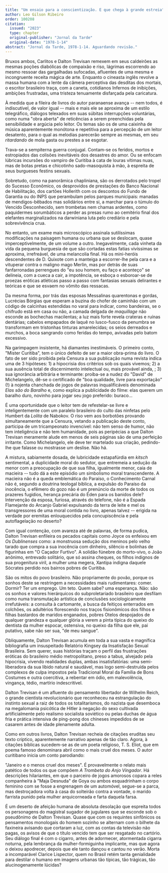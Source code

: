 ```yaml
---
title: "Um ensaio para a conscientização. E que chega à grande estreia"
author: Leo Gilson Ribeiro
order: 100208
citation:
  issued: "2023"
  type: chapter
  original-publisher: "Jornal da Tarde"
  original-date: "1978-1-14"
abstract: "Jornal da Tarde, 1978-1-14. Aguardando revisão."
---
```


Bruxos ambos, Carlitos e Dalton Trevisan remexem em seus caldeirões as mesmas poções diabólicas de compaixão e riso, lágrimas escorrendo ao mesmo ressoar das gargalhadas sufocadas, afluentes de uma mesma e incongruente receita mágica de arte. Enquanto o cineasta inglês revolve a massa humana com a lente da câmera perceptiva das desditas dos mortais, o escritor brasileiro traça, com a caneta, cotidianos Infernos de inibições, ambições frustradas, uma tristeza tenuamente disfarçada pela caricatura.

À medida que a fileira de livros do autor paranaense avança -- nem todos, é indiscutível, de valor igual -- mais e mais ele se aproxima de um estilo telegráfico, diálogos telexados em suas súbitas interrupções voluntárias, como numa "obra aberta" de reticências a serem preenchidas pela sensibilidade e argúcia pelo leitor. Os temas são os de uma caixinha de música aparentemente monótona e repetitiva para a percepção de um leitor desatento, para o qual as melodias parecerão sempre as mesmas, em seu *ritardando* de mola gasta ou prestes a se esgotar.

Trava-se a sempiterna guerra conjugal. Contam-se os feridos, mortos e estropiados das colisões inevitáveis dos desastres do amor. Ou se enfocam lúbricas incursões do vampiro de Curitiba à cata de louras vítimas nuas, mas de botas pretas e chicotinho sado-masoquista à mão, à espreita de seus burgueses festins sexuais.

Sobretudo, como na panorâmica chapliniana, são os derrotados pelo tropel do Sucesso Econômico, os desprovidos de prestações do Banco Nacional de Habilitação, dos cartões Hollerith com os descontos do Fundo de Garantia ou do INPS que perambulam pelos parques municipais: manadas de mendigos-bêbados mas solidários entre si, a marchar para o túmulo do Vencido Desconhecido, sem trombetas nem chamas ardentes, como paquidermes sorumbáticos a perder as presas rumo ao cemitério final dos elefantes marginalizados na darwiniana luta pelo crediário e pela sobrevivência crua.

No entanto, um exame mais microscópico assinala sutilíssimas modificações na paisagem humana ou urbana que se deslocam, quase imperceptivelmente, de um volume a outro. Inegavelmente, cada vinheta da vida da pequena burguesia de que são cortadas estas fatias vivíssimas se aproxima, irrefreável, de uma melancolia final. Há os mini-heróis descendentes de D. Quixote com a manteiga a escorrer-lhe pela cara e a vituperar contra o maligno mago Merlin, mas por detrás de suas fanfarronadas perrengues do "eu sou homem, eu faço e aconteço" se delineia, com a cueca a cair, a impotência, se esboça o esboroar-se de proezas eróticas atléticas passo a passo com fantasias sexuais delirantes e teóricas e que se esvaem no vômito das ressacas.

Da mesma forma, por trás das esposas Messalinas quarentonas e gordas, Lucrécias Bórgias que esperam a buzina do chofer de caminhão com um código de calcinhas estendidas no varal para indicar, como bandeiras, se o chifrudo está em casa ou não, a camada delgada de *maquillage* não esconde as bochechas macilentas; a luz mais forte revela crateras e ruínas dentárias; cabelos empapados de laquê no lusco-fusco da penumbra se transformam em tristonhas tinturas amarelecidas; os seios derreados e murchos, a boca sangrando como feridas do tempo, avivadas pelo batom excessivo.

Na garimpagem insistente, há diamantes inestimáveis. O primeiro conto, "Mister Curitiba", tem o único defeito de ser a maior obra-prima do livro. O fato de ser sido proibida pela Censura a sua publicação numa revista indica uma de 3 hipóteses: 1) a hipocrisia dos critérios sob os quais vivemos; 2) a sua ausência total de discernimento intelectual ou, mais provável ainda, ; 3) sua ignorância arbitrária e terminante: proíba-se a nudez do "David" de Michelangelo, dê-se o certificado de "boa qualidade, livre para exportação" (!) à nojenta chanchada de jogos de palavras inqualificáveis denominada *Elas são do Baralho* e, como explica a publicidade do filme: elas querem um baralho duro, novinho para jogar seu jogo preferido: buraco...

É uma oportunidade que o leitor tem de refestelar-se livre e inteligentemente com um paralelo brasileiro do culto das ninfetas pelo Humbert da *Lolita* de Nabokov. O riso vem aos borbotões provando simultaneamente que a Censura, vetando a publicação deste conto, participa de um tricampeonato invencível: não tem senso de humor, não tem inteligência e não tem humanidade, pois as peripécias a que Dalton Trevisan meramente alude em menos de seis páginas são de uma perfeição irritante. Como Michelangelo, ele deve ter martelado sua criação, pedindo-lhe que falasse ou mostrasse um deslise. Não há.

A mistura, sabiamente dosada, de lubricidade estapafúrdia em *kitsch* sentimental, a duplicidade moral do sedutor, que entremeia a sedução da menor com a preocupação de que sua filha, igualmente menor, caia de macieira -- tudo dá a este episódio um simbolismo moral transcendente. A macieira não é a queda emblemática do Paraíso, o Conhecimento Carnal não é, segundo a doutrina teologal bíblica, a expulsão do Paraíso da inocência, o efêmero do gozo não é um prenúncio da morte de todos os prazeres fugidios, herança precária do Éden para os banidos dele? Intervenção da esposa, furiosa, através do telefone, não é a Espada Flamejante do Arcanjo Gabriel expulsando da terra de leite e mel os transgressores de uma moral contida no livro, apenas talvez -- erigida na verdade por eremitas enlouquecidos pela concupiscência e pela autoflagelação no deserto?

Com igual contenção, com avareza até de palavras, de forma pudica, Dalton Trevisan enfileira os pecados capitais como Joyce os enfeixou em *Os Dublinenses* como: a monstruosa sedução dos meninos pelo velho tarado que compra a sua inocência com dinheiro, silêncio e bolinhas de figurinhas em "O Caçador Furtivo". A solidão fúnebre do morto-vivo, o João anônimo, entrevado solitário, que só assina cheques, os filhos indignos de sua progenitura viril, a mulher uma megera, Xantipa indigna daquele Sócrates perdido nos bairros pobres de Curitiba.

São os mitos do povo brasileiro. Não propriamente do povão, porque os sonhos deste se restringem a necessidades mais rudimentares: comer. Dormir? Ter um emprego. Um teto. Quem sabe? uma esperança. Não: são os sonhos e valores hierárquicos do subproletariado brasileiro que desfilam como numa transmutação artística de conclusões sociologicamente irrefutáveis: a consulta à cartomante, a busca da feitiços enterrados em colchões, os adultérios florescendo nos traços fisionômicos dos filhos e filhas bastardos de maridos enganados, pobres Otelos despojados de qualquer grandeza e qualquer glória a verem a pinta típica do queixo do dentista da mulher espocar, ostensiva, no queixo da filha que ele, pai putativo, sabe não ser sua, "de meu sangue".

Obliquamente, Dalton Trevisan acumula em toda a sua vasta e magnífica bibliografia um insuspeitado Relatório Kingsey da Insatisfação Sexual Brasileira. Sem querer, suas histórias traçam o perfil das frustrações eróticas do brasileiro médio metropolitano, preso a tabus, alvejado pela hipocrisia, vivendo realidades duplas, ambas insatisfatórias: uma semi-liberadora da sua libido natural e saudável, mas logo semi-destruída pelos complexos de culpa impostos pela Tradicional Moral da Família de Bons Costumes e outra coercitiva, a rebentar em ódio, em malevolência, vingança, tédio, martírio indescritível.

Dalton Trevisan é um afluente do pensamento libertador de Wilhelm Reich, o grande cientista revolucionário que reconheceu na estrangulação do instinto sexual a raiz de todos os totalitarismos, do nazista que desemboca na megalomania psicótica de Hitler à negação do sexo cultivada artificialmente pelo realismo socialista soviético ou pelas duchas de água fria e prática intensiva de ping-pong dos chineses impedidos de se casarem antes de idade plenamente adulta.

Como em outros livros, Dalton Trevisan recheia de citações eruditas seu texto críptico, aparentemente narrativo apenas de tão claro. Agora, à citações bíblicas sucedem-se as de um poeta religioso, T. S. Eliot, que em poema famoso denominara abril como o mais cruel dos meses. O autor curitibano inicia um conto parodiando:

"Janeiro e o menos cruel dos meses". É provavelmente o relato mais patético de todos os que compõem *A Trombeta do Anjo Vingador*. Há descrições hilariantes, em que o parceiro de jogos amorosos copara a reles companheira à "Maja Desnuda" de Goya ou ambos esquadrinham o corpo feminino com se fosse a engrenagem de um automóvel, segue-se a parca, mas destroçadora volta à casa do solteirão contra a vontade, o marido farrista punido pela mulher arquicorneada e farta daquela farsa.

É um deserto de afeição humana de absoluta desolação que espreita todos os personagens do magistral sugador de jugulares que se esconde sob o pseudônimo de Dalton Trevisan. Quase que com os requintes sinfônicos os pensamentos monologais do homem sozinho se alternam com o bilhete da faxineira avisando que cortaram a luz, com as contas da televisão não pagas, os avisos de que o título vencido tem que ser resgatado no cartório. Seu diálogo final é com o cigarro, antes de adormecer, atormentada cigarra noturna, pela lembrança da mulher-formiguinha implicante, mas que agora o deixou apodrecer, depois que ele tanto dançou e cantou no verão. Morta a incomparável Clarice Lispector, quem no Brasil retém tanta genialidade para destilar o humano em imagens urbanas tão típicas, tão trágicas, tão alucinogenamente lúcidas?


